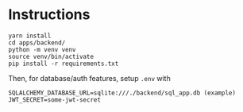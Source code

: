 # Instructions

```
yarn install
cd apps/backend/
python -m venv venv
source venv/bin/activate
pip install -r requirements.txt
```

Then, for database/auth features, setup `.env` with

```
SQLALCHEMY_DATABASE_URL=sqlite:///./backend/sql_app.db (example)
JWT_SECRET=some-jwt-secret
```
